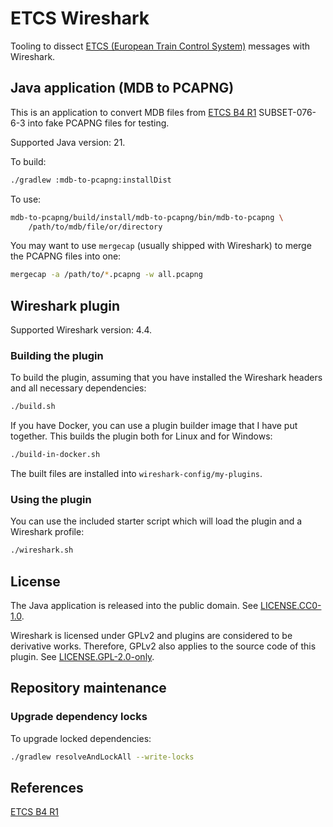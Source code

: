 # ETCS Wireshark

Tooling to dissect [ETCS (European Train Control System)][ETCS B4 R1]
messages with Wireshark.

## Java application (MDB to PCAPNG)

This is an application to convert MDB files from [ETCS B4 R1][ETCS B4 R1]
SUBSET-076-6-3 into fake PCAPNG files for testing.

Supported Java version: 21.

To build:

```bash
./gradlew :mdb-to-pcapng:installDist
```

To use:

```bash
mdb-to-pcapng/build/install/mdb-to-pcapng/bin/mdb-to-pcapng \
    /path/to/mdb/file/or/directory
```

You may want to use `mergecap` (usually shipped with Wireshark) to merge the
PCAPNG files into one:

```bash
mergecap -a /path/to/*.pcapng -w all.pcapng
```

## Wireshark plugin

Supported Wireshark version: 4.4.

### Building the plugin

To build the plugin, assuming that you have installed the Wireshark headers
and all necessary dependencies:

```bash
./build.sh
```

If you have Docker, you can use a plugin builder image that I have put together.
This builds the plugin both for Linux and for Windows:

```bash
./build-in-docker.sh
```

The built files are installed into `wireshark-config/my-plugins`.

### Using the plugin

You can use the included starter script which will load the plugin and a
Wireshark profile:

```bash
./wireshark.sh
```

## License

The Java application is released into the public domain.
See [LICENSE.CC0-1.0](LICENSE.CC0-1.0).

Wireshark is licensed under GPLv2 and plugins are considered to be derivative works.
Therefore, GPLv2 also applies to the source code of this plugin.
See [LICENSE.GPL-2.0-only](LICENSE.GPL-2.0-only).

## Repository maintenance

### Upgrade dependency locks

To upgrade locked dependencies:

```bash
./gradlew resolveAndLockAll --write-locks
```

## References

[ETCS B4 R1][ETCS B4 R1]

[ETCS B4 R1]: https://www.era.europa.eu/era-folder/1-ccs-tsi-appendix-mandatory-specifications-etcs-b4-r1-rmr-gsm-r-b1-mr1-frmcs-b0-ato-b1
